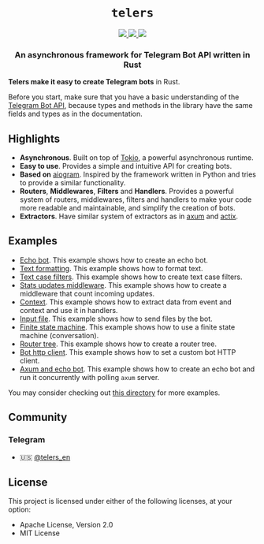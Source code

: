 <div align="center">

<h1><code>telers</code></h1>

<a href="https://docs.rs/telers">
<img src="https://img.shields.io/docsrs/telers?style=flat-square"/>
</a>
<a href="https://crates.io/crates/telers">
<img src="https://img.shields.io/crates/v/telers?style=flat-square"/>
</a>
<a href="https://core.telegram.org/bots/api">
<img src="https://img.shields.io/badge/Telegram%20Bot%20API-7.3-blue?style=flat-square&logo=telegram&label=Telegram%20Bot%20API"/>
</a>

<h3>
An asynchronous framework for Telegram Bot API written in Rust
</h3>

</div>

</p>

<b>Telers make it easy to create Telegram bots</b> in Rust.

Before you start, make sure that you have a basic understanding of the [Telegram Bot API](https://core.telegram.org/bots/api), because types and methods in the library have the same fields and types as in the documentation.

## Highlights
 - **Asynchronous**. Built on top of [Tokio](https://tokio.rs/), a powerful asynchronous runtime.
 - **Easy to use**. Provides a simple and intuitive API for creating bots.
 - **Based on** [aiogram](https://github.com/aiogram/aiogram/). Inspired by the framework written in Python and tries to provide a similar functionality.
 - **Routers**, **Middlewares**, **Filters** and **Handlers**. Provides a powerful system of routers, middlewares, filters and handlers to make your code more readable and maintainable, and simplify the creation of bots.
 - **Extractors**. Have similar system of extractors as in [axum](https://docs.rs/axum/latest/axum/extract/) and [actix](https://actix.rs/docs/extractors/).

## Examples
 - [Echo bot][examples/echo_bot]. This example shows how to create an echo bot.
 - [Text formatting][examples/text_formatting]. This example shows how to format text.
 - [Text case filters][examples/text_case_filters]. This example shows how to create text case filters.
 - [Stats updates middleware][examples/stats_incoming_updates_middleware]. This example shows how to create a middleware that count incoming updates.
 - [Context][examples/from_event_and_context]. This example shows how to extract data from event and context and use it in handlers.
 - [Input file][examples/input_file]. This example shows how to send files by the bot.
 - [Finite state machine][examples/fsm]. This example shows how to use a finite state machine (conversation).
 - [Router tree][examples/router_tree]. This example shows how to create a router tree.
 - [Bot http client][examples/bot_http_client]. This example shows how to set a custom bot HTTP client.
 - [Axum and echo bot][examples/axum_and_echo_bot]. This example shows how to create an echo bot and run it concurrently with polling `axum` server.

You may consider checking out [this directory][examples] for more examples.

## Community
### Telegram
- 🇺🇸 [@telers_en](https://t.me/telers_en)

## License
This project is licensed under either of the following licenses, at your option:
 - Apache License, Version 2.0
 - MIT License

[examples]: https://github.com/Desiders/telers/tree/dev-1.x/examples
[examples/axum_and_echo_bot]: https://github.com/Desiders/telers/tree/dev-1.x/examples/axum_and_echo_bot
[examples/bot_http_client]: https://github.com/Desiders/telers/tree/dev-1.x/examples/bot_http_client
[examples/router_tree]: https://github.com/Desiders/telers/tree/dev-1.x/examples/router_tree
[examples/fsm]: https://github.com/Desiders/telers/tree/dev-1.x/examples/fsm
[examples/input_file]: https://github.com/Desiders/telers/tree/dev-1.x/examples/input_file
[examples/from_event_and_context]: https://github.com/Desiders/telers/tree/dev-1.x/examples/from_event_and_context
[examples/stats_incoming_updates_middleware]: https://github.com/Desiders/telers/tree/dev-1.x/examples/stats_incoming_updates_middleware
[examples/text_case_filters]: https://github.com/Desiders/telers/tree/dev-1.x/examples/text_case_filters
[examples/text_formatting]: https://github.com/Desiders/telers/tree/dev-1.x/examples/text_formatting
[examples/echo_bot]: https://github.com/Desiders/telers/tree/dev-1.x/examples/echo_bot